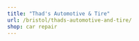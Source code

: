 ```yaml
---
title: "Thad's Automotive & Tire"
url: /bristol/thads-automotive-and-tire/
shop: car repair
---
```

